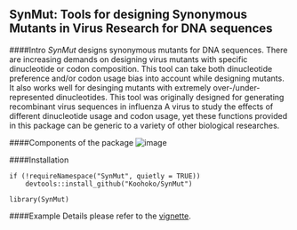 ## SynMut: Tools for designing Synonymous Mutants in Virus Research for DNA sequences

####Intro
*SynMut* designs synonymous mutants for DNA sequences. 
There are increasing demands on designing virus mutants with specific dinucleotide or codon composition. This tool can take both dinucleotide preference and/or codon usage bias into account while designing mutants. It also works well for desinging mutants with extremely over-/under- represented dinucleotides. 
This tool was originally designed for generating recombinant virus sequences in influenza A virus to study the effects of different dinucleotide usage and codon usage, yet these functions provided in this package can be generic to a variety of other biological researches.

####Components of the package
![image](https://raw.githubusercontent.com/Koohoko/SynMut/master/docs/component.png)

####Installation 
```
if (!requireNamespace("SynMut", quietly = TRUE))
    devtools::install_github("Koohoko/SynMut")

library(SynMut)
```

####Example
Details please refer to the [vignette](https://koohoko.github.io/SynMut/).